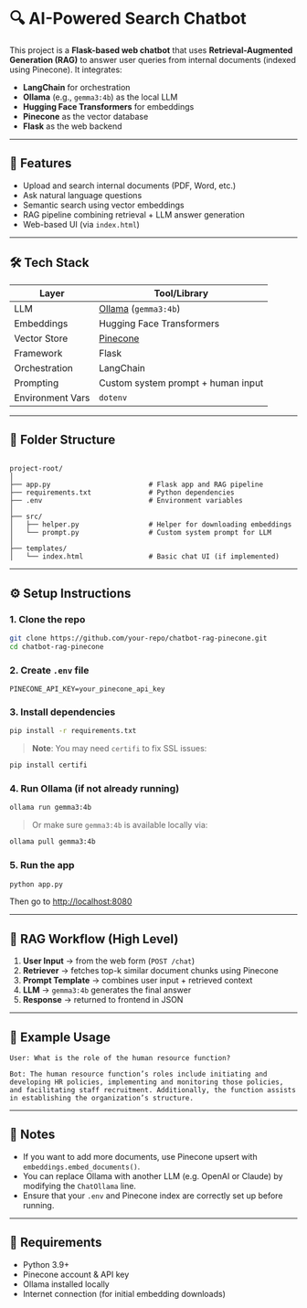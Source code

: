 # 🔍 AI-Powered Search Chatbot

This project is a **Flask-based web chatbot** that uses **Retrieval-Augmented Generation (RAG)** to answer user queries from internal documents (indexed using Pinecone). It integrates:

- **LangChain** for orchestration
- **Ollama** (e.g., `gemma3:4b`) as the local LLM
- **Hugging Face Transformers** for embeddings
- **Pinecone** as the vector database
- **Flask** as the web backend

---

## 🚀 Features

- Upload and search internal documents (PDF, Word, etc.)
- Ask natural language questions
- Semantic search using vector embeddings
- RAG pipeline combining retrieval + LLM answer generation
- Web-based UI (via `index.html`)

---

## 🛠️ Tech Stack

| Layer            | Tool/Library                |
|------------------|-----------------------------|
| LLM              | [Ollama](https://ollama.com/) (`gemma3:4b`) |
| Embeddings       | Hugging Face Transformers   |
| Vector Store     | [Pinecone](https://www.pinecone.io/) |
| Framework        | Flask                       |
| Orchestration    | LangChain                   |
| Prompting        | Custom system prompt + human input |
| Environment Vars | `dotenv`                    |

---

## 📁 Folder Structure

```

project-root/
│
├── app.py                        # Flask app and RAG pipeline
├── requirements.txt              # Python dependencies
├── .env                          # Environment variables
│
├── src/
│   ├── helper.py                 # Helper for downloading embeddings
│   └── prompt.py                 # Custom system prompt for LLM
│
├── templates/
│   └── index.html                # Basic chat UI (if implemented)

````

---

## ⚙️ Setup Instructions

### 1. Clone the repo

```bash
git clone https://github.com/your-repo/chatbot-rag-pinecone.git
cd chatbot-rag-pinecone
````

### 2. Create `.env` file

```env
PINECONE_API_KEY=your_pinecone_api_key
```

### 3. Install dependencies

```bash
pip install -r requirements.txt
```

> **Note**: You may need `certifi` to fix SSL issues:

```bash
pip install certifi
```

### 4. Run Ollama (if not already running)

```bash
ollama run gemma3:4b
```

> Or make sure `gemma3:4b` is available locally via:

```bash
ollama pull gemma3:4b
```

### 5. Run the app

```bash
python app.py
```

Then go to [http://localhost:8080](http://localhost:8080)

---

## 🔄 RAG Workflow (High Level)

1. **User Input** → from the web form (`POST /chat`)
2. **Retriever** → fetches top-k similar document chunks using Pinecone
3. **Prompt Template** → combines user input + retrieved context
4. **LLM** → `gemma3:4b` generates the final answer
5. **Response** → returned to frontend in JSON

---

## 🧠 Example Usage

```
User: What is the role of the human resource function?

Bot: The human resource function’s roles include initiating and developing HR policies, implementing and monitoring those policies, and facilitating staff recruitment. Additionally, the function assists in establishing the organization’s structure.
```

---

## 📝 Notes

* If you want to add more documents, use Pinecone upsert with `embeddings.embed_documents()`.
* You can replace Ollama with another LLM (e.g. OpenAI or Claude) by modifying the `ChatOllama` line.
* Ensure that your `.env` and Pinecone index are correctly set up before running.

---

## 📌 Requirements

* Python 3.9+
* Pinecone account & API key
* Ollama installed locally
* Internet connection (for initial embedding downloads)


